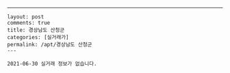 ---
    layout: post
    comments: true
    title: 경상남도 산청군
    categories: [실거래가]
    permalink: /apt/경상남도 산청군
    ---

    2021-06-30 실거래 정보가 없습니다.

    